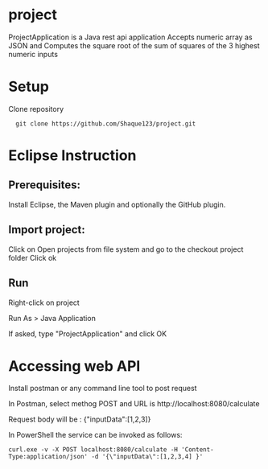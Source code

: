 # project

ProjectApplication is a Java  rest api application
Accepts numeric array as JSON and Computes the square root of the sum of squares of the 3 highest numeric inputs

# Setup
Clone repository
```console
  git clone https://github.com/Shaque123/project.git
```
# Eclipse Instruction
## Prerequisites:
 Install Eclipse, the Maven plugin and optionally the GitHub plugin.

## Import project:

 Click on Open projects from file system and go to the checkout project folder
 Click ok

## Run

 Right-click on project

 Run As > Java Application

 If asked, type "ProjectApplication" and click OK

 # Accessing web API
  Install postman or any command line tool to post request

  In Postman, select methog POST and URL is http://localhost:8080/calculate

  Request body will be : {"inputData":[1,2,3]}
  
  In PowerShell the service can be invoked as follows:

  ```console
  curl.exe -v -X POST localhost:8080/calculate -H 'Content-Type:application/json' -d '{\"inputData\":[1,2,3,4] }'
  ```


